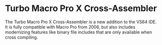 # Turbo Macro Pro X Cross-Assembler

The Turbo Macro Pro X Cross-Assembler is a new addition to the VS64 IDE.
It is fully compatible with Macro Pro from 2006, but also includes modernizing features like binary file includes that are only available when cross compiling.